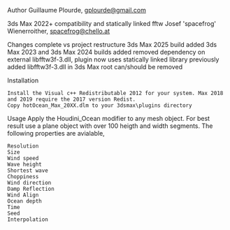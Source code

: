 Author
Guillaume Plourde, gplourde@gmail.com

3ds Max 2022+ compatibility and statically linked fftw
Josef 'spacefrog' Wienerroither, spacefrog@chello.at


Changes
    complete vs project restructure
	3ds Max 2025 build added
	3ds Max 2023 and 3ds Max 2024 builds added
    removed dependency on external libfftw3f-3.dll, plugin now uses statically linked library
    previously added libfftw3f-3.dll in 3ds Max root can/should be removed

Installation

    Install the Visual c++ Redistributable 2012 for your system. Max 2018 and 2019 require the 2017 version Redist.    
    Copy hotOcean_Max_20XX.dlm to your 3dsmax\plugins directory

Usage
Apply the Houdini_Ocean modifier to any mesh object. For best result use a plane object with over 100 heigth and width segments. The following properties are avialable,

    Resolution
    Size
    Wind speed
    Wave height
    Shortest wave
    Choppiness
    Wind direction
    Damp Reflection
    Wind Align
    Ocean depth
    Time
    Seed
    Interpolation